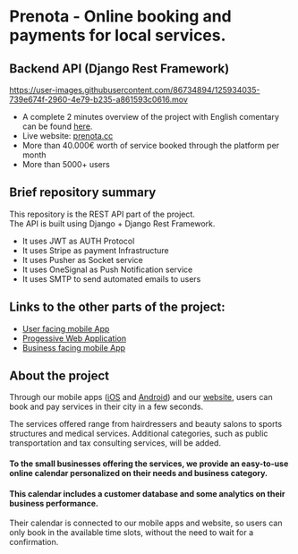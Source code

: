 

# Prenota - Online booking and payments for local services.
## Backend API (Django Rest Framework)

https://user-images.githubusercontent.com/86734894/125934035-739e674f-2960-4e79-b235-a861593c0616.mov


- A complete 2 minutes overview of the project with English comentary can be found [here](https://www.youtube.com/watch?v=mReddWSSp-A).
- Live website: [prenota.cc](https://prenota.cc)
- More than 40.000€ worth of service booked through the platform per month
- More than 5000+ users


## Brief repository summary  
This repository is the REST API part of the project.   
The API is built using Django + Django Rest Framework.
- It uses JWT as AUTH Protocol
- It uses Stripe as payment Infrastructure 
- It uses Pusher as Socket service
- It uses OneSignal as Push Notification service
- It uses SMTP to send automated emails to users


## Links to the other parts of the project:
- [User facing mobile App](https://github.com/VenierGiacomo/Prenota-User-Mobile-App)
- [Progessive Web Application](https://github.com/VenierGiacomo/Prenota-PWA)
- [Business facing mobile App]()


## About the project
Through our mobile apps ([iOS](https://apps.apple.com/app/id1523525291) and [Android](https://play.google.com/store/apps/details?id=io.prenota.client)) and our [website](https://prenota.cc), users can book and pay services in their city in a few seconds.

The services offered range from hairdressers and beauty salons to sports structures and medical services. Additional categories, such as public transportation and tax consulting services, will be added.

#### To the small businesses offering the services, we provide an easy-to-use online calendar personalized on their needs and business category.
#### This calendar includes a customer database and some analytics on their business performance.

Their calendar is connected to our mobile apps and website, so users can only book in the available time slots, without the need to wait for a confirmation.







